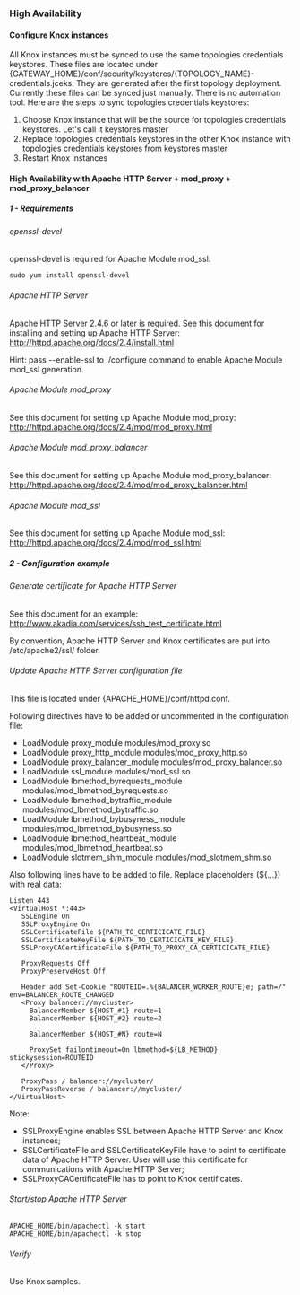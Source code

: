<!---
   Licensed to the Apache Software Foundation (ASF) under one or more
   contributor license agreements.  See the NOTICE file distributed with
   this work for additional information regarding copyright ownership.
   The ASF licenses this file to You under the Apache License, Version 2.0
   (the "License"); you may not use this file except in compliance with
   the License.  You may obtain a copy of the License at

       http://www.apache.org/licenses/LICENSE-2.0

   Unless required by applicable law or agreed to in writing, software
   distributed under the License is distributed on an "AS IS" BASIS,
   WITHOUT WARRANTIES OR CONDITIONS OF ANY KIND, either express or implied.
   See the License for the specific language governing permissions and
   limitations under the License.
--->

### High Availability ###

#### Configure Knox instances ####

All Knox instances must be synced to use the same topologies credentials keystores.
These files are located under {GATEWAY_HOME}/conf/security/keystores/{TOPOLOGY_NAME}-credentials.jceks.
They are generated after the first topology deployment.
Currently these files can be synced just manually. There is no automation tool.
Here are the steps to sync topologies credentials keystores:

1. Choose Knox instance that will be the source for topologies credentials keystores. Let's call it keystores master
1. Replace topologies credentials keystores in the other Knox instance with topologies credentials keystores from keystores master
1. Restart Knox instances

#### High Availability with Apache HTTP Server + mod_proxy + mod_proxy_balancer ####

##### 1 - Requirements #####

###### openssl-devel ######

openssl-devel is required for Apache Module mod_ssl.

    sudo yum install openssl-devel

###### Apache HTTP Server ######

Apache HTTP Server 2.4.6 or later is required. See this document for installing and setting up Apache HTTP Server: http://httpd.apache.org/docs/2.4/install.html

Hint: pass --enable-ssl to ./configure command to enable Apache Module mod_ssl generation.

###### Apache Module mod_proxy ######

See this document for setting up Apache Module mod_proxy: http://httpd.apache.org/docs/2.4/mod/mod_proxy.html

###### Apache Module mod_proxy_balancer ######

See this document for setting up Apache Module mod_proxy_balancer: http://httpd.apache.org/docs/2.4/mod/mod_proxy_balancer.html

###### Apache Module mod_ssl ######

See this document for setting up Apache Module mod_ssl: http://httpd.apache.org/docs/2.4/mod/mod_ssl.html

##### 2 - Configuration example #####

###### Generate certificate for Apache HTTP Server ######

See this document for an example: http://www.akadia.com/services/ssh_test_certificate.html

By convention, Apache HTTP Server and Knox certificates are put into /etc/apache2/ssl/ folder.

###### Update Apache HTTP Server configuration file ######

This file is located under {APACHE_HOME}/conf/httpd.conf.

Following directives have to be added or uncommented in the configuration file:

* LoadModule proxy_module modules/mod_proxy.so
* LoadModule proxy_http_module modules/mod_proxy_http.so
* LoadModule proxy_balancer_module modules/mod_proxy_balancer.so
* LoadModule ssl_module modules/mod_ssl.so
* LoadModule lbmethod_byrequests_module modules/mod_lbmethod_byrequests.so
* LoadModule lbmethod_bytraffic_module modules/mod_lbmethod_bytraffic.so
* LoadModule lbmethod_bybusyness_module modules/mod_lbmethod_bybusyness.so
* LoadModule lbmethod_heartbeat_module modules/mod_lbmethod_heartbeat.so
* LoadModule slotmem_shm_module modules/mod_slotmem_shm.so

Also following lines have to be added to file. Replace placeholders (${...}) with real data:

    Listen 443
    <VirtualHost *:443>
       SSLEngine On
       SSLProxyEngine On
       SSLCertificateFile ${PATH_TO_CERTICICATE_FILE}
       SSLCertificateKeyFile ${PATH_TO_CERTICICATE_KEY_FILE}
       SSLProxyCACertificateFile ${PATH_TO_PROXY_CA_CERTICICATE_FILE}

       ProxyRequests Off
       ProxyPreserveHost Off

       Header add Set-Cookie "ROUTEID=.%{BALANCER_WORKER_ROUTE}e; path=/" env=BALANCER_ROUTE_CHANGED
       <Proxy balancer://mycluster>
         BalancerMember ${HOST_#1} route=1
         BalancerMember ${HOST_#2} route=2
         ...
         BalancerMember ${HOST_#N} route=N

         ProxySet failontimeout=On lbmethod=${LB_METHOD} stickysession=ROUTEID 
       </Proxy>

       ProxyPass / balancer://mycluster/
       ProxyPassReverse / balancer://mycluster/
    </VirtualHost>

Note:

* SSLProxyEngine enables SSL between Apache HTTP Server and Knox instances;
* SSLCertificateFile and SSLCertificateKeyFile have to point to certificate data of Apache HTTP Server. User will use this certificate for communications with Apache HTTP Server;
* SSLProxyCACertificateFile has to point to Knox certificates.

###### Start/stop Apache HTTP Server ######

    APACHE_HOME/bin/apachectl -k start
    APACHE_HOME/bin/apachectl -k stop

###### Verify ######

Use Knox samples.
